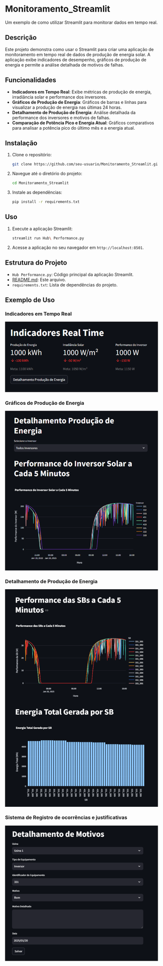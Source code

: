 # Monitoramento_Streamlit

Um exemplo de como utilizar Streamlit para monitorar dados em tempo real.

## Descrição

Este projeto demonstra como usar o Streamlit para criar uma aplicação de monitoramento em tempo real de dados de produção de energia solar. A aplicação exibe indicadores de desempenho, gráficos de produção de energia e permite a análise detalhada de motivos de falhas.

## Funcionalidades

- **Indicadores em Tempo Real**: Exibe métricas de produção de energia, irradiância solar e performance dos inversores.
- **Gráficos de Produção de Energia**: Gráficos de barras e linhas para visualizar a produção de energia nas últimas 24 horas.
- **Detalhamento de Produção de Energia**: Análise detalhada da performance dos inversores e motivos de falhas.
- **Comparação de Potência Pico e Energia Atual**: Gráficos comparativos para analisar a potência pico do último mês e a energia atual.

## Instalação

1. Clone o repositório:
    ```sh
    git clone https://github.com/seu-usuario/Monitoramento_Streamlit.git
    ```
2. Navegue até o diretório do projeto:
    ```sh
    cd Monitoramento_Streamlit
    ```
3. Instale as dependências:
    ```sh
    pip install -r requirements.txt
    ```

## Uso

1. Execute a aplicação Streamlit:
    ```sh
    streamlit run Hub\ Performance.py
    ```
2. Acesse a aplicação no seu navegador em `http://localhost:8501`.

## Estrutura do Projeto

- `Hub Performance.py`: Código principal da aplicação Streamlit.
- [README.md](http://_vscodecontentref_/3): Este arquivo.
- `requirements.txt`: Lista de dependências do projeto.

## Exemplo de Uso

### Indicadores em Tempo Real

![Indicadores em Tempo Real](imagens/indicadores_realtime.PNG)

### Gráficos de Produção de Energia

![Gráficos de Produção de Energia](imagens/graficos_producao.PNG)

### Detalhamento de Produção de Energia

![Detalhamento de Produção de Energia](imagens/detalhamento_producao.PNG)

### Sistema de Registro de ocorrências e justificativas

![Sistema de Registro de ocorrências e justificativas](imagens/registro.PNG)

